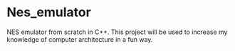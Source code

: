 # Nes_emulator
NES emulator from scratch in C++. This project will be used to increase my knowledge of computer architecture in a fun way.

